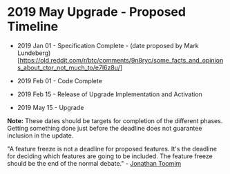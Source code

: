 # 2019 May Upgrade - Proposed Timeline

* 2019 Jan 01 - Specification Complete - (date proposed by Mark Lundeberg)[https://old.reddit.com/r/btc/comments/9n8ryc/some_facts_and_opinions_about_ctor_not_much_to/e7l6z8u/]

* 2019 Feb 01 - Code Complete

* 2019 Feb 15 - Release of Upgrade Implementation and Activation

* 2019 May 15 - Upgrade

**Note:** These dates should be targets for completion of the different phases. Getting something done just before the deadline does not guarantee inclusion in the update.

"A feature freeze is not a deadline for proposed features. It's the deadline for deciding which features are going to be included. The feature freeze should be the end of the normal debate." - [Jonathan Toomim](https://twitter.com/jtoomim/status/1053071180834385920)
